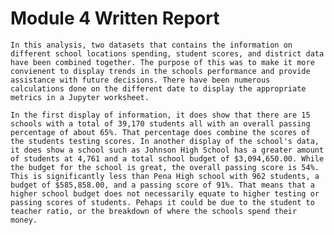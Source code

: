 # Module 4 Written Report

    In this analysis, two datasets that contains the information on different school locations spending, student scores, and district data have been combined together. The purpose of this was to make it more convienent to display trends in the schools performance and provide assistance with future decisions. There have been numerous calculations done on the different date to display the appropriate metrics in a Jupyter worksheet. 

    In the first display of information, it does show that there are 15 schools with a total of 39,170 students all with an overall passing percentage of about 65%. That percentage does combine the scores of the students testing scores. In another display of the school's data, it does show a school such as Johnson High School has a greater amount of students at 4,761 and a total school budget of $3,094,650.00. While the budget for the school is great, the overall passing score is 54%. This is significantly less than Pena High school with 962 students, a budget of $585,858.00, and a passing score of 91%. That means that a higher school budget does not necessarily equate to higher testing or passing scores of students. Pehaps it could be due to the student to teacher ratio, or the breakdown of where the schools spend their money.